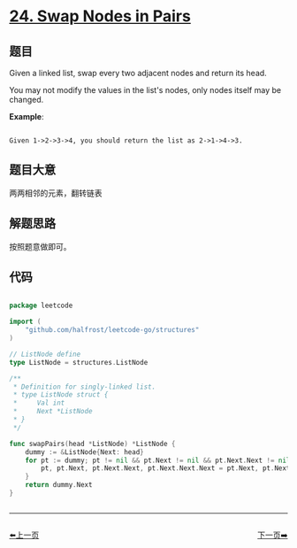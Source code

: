 # [24. Swap Nodes in Pairs](https://leetcode.com/problems/swap-nodes-in-pairs/description/)

## 题目

Given a linked list, swap every two adjacent nodes and return its head.

You may not modify the values in the list's nodes, only nodes itself may be changed.



**Example**:

```

Given 1->2->3->4, you should return the list as 2->1->4->3.

```

## 题目大意

两两相邻的元素，翻转链表

## 解题思路

按照题意做即可。

## 代码

```go

package leetcode

import (
	"github.com/halfrost/leetcode-go/structures"
)

// ListNode define
type ListNode = structures.ListNode

/**
 * Definition for singly-linked list.
 * type ListNode struct {
 *     Val int
 *     Next *ListNode
 * }
 */

func swapPairs(head *ListNode) *ListNode {
	dummy := &ListNode{Next: head}
	for pt := dummy; pt != nil && pt.Next != nil && pt.Next.Next != nil; {
		pt, pt.Next, pt.Next.Next, pt.Next.Next.Next = pt.Next, pt.Next.Next, pt.Next.Next.Next, pt.Next
	}
	return dummy.Next
}



```


----------------------------------------------
<div style="display: flex;justify-content: space-between;align-items: center;">
<p><a href="https://books.halfrost.com/leetcode/ChapterFour/0001~0099/0023.Merge-k-Sorted-Lists/">⬅️上一页</a></p>
<p><a href="https://books.halfrost.com/leetcode/ChapterFour/0001~0099/0025.Reverse-Nodes-in-k-Group/">下一页➡️</a></p>
</div>
